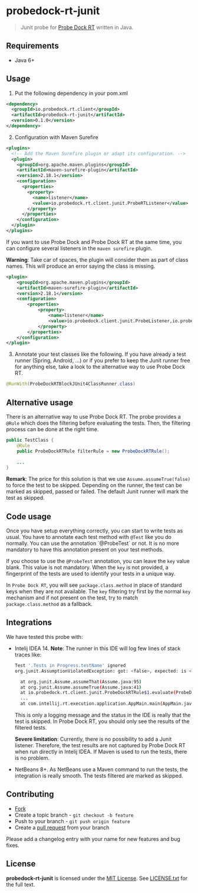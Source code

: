 # probedock-rt-junit

> Junit probe for [Probe Dock RT](https://github.com/probedock/probedock-rt) written in Java.

## Requirements

* Java 6+

## Usage

1. Put the following dependency in your pom.xml

```xml
<dependency>
  <groupId>io.probedock.rt.client</groupId>
  <artifactId>probedock-rt-junit</artifactId>
  <version>0.1.0</version>
</dependency>
```

2. Configuration with Maven Surefire

```xml
<plugins>
  <!-- Add the Maven Surefire plugin or adapt its configuration. -->
  <plugin>
    <groupId>org.apache.maven.plugins</groupId>
    <artifactId>maven-surefire-plugin</artifactId>
    <version>2.18.1</version>
    <configuration>
      <properties>
        <property>
          <name>listener</name>
          <value>io.probedock.rt.client.junit.ProbeRTListener</value>
        </property>
      </properties>
    </configuration>
  </plugin>
</plugins>
```

If you want to use Probe Dock and Probe Dock RT at the same time, you can configure several listeners in the `maven surefire`
plugin.

**Warning**: Take car of spaces, the plugin will consider them as part of class names. This will produce an error saying
the class is missing.

```xml
<plugin>
	<groupId>org.apache.maven.plugins</groupId>
	<artifactId>maven-surefire-plugin</artifactId>
	<version>2.18.1</version>
	<configuration>
		<properties>
			<property>
				<name>listener</name>
				<value>io.probedock.client.junit.ProbeListener,io.probedock.rt.client.junit.ProbeRTListener</value>
			</property>
		</properties>
	</configuration>
</plugin>
```

3. Annotate your test classes like the following. If you have already a test runner (Spring, Android, ...) or if you
prefer to keep the Junit runner free for anything else, take a look to the alternative way to use Probe Dock RT.

```java
@RunWith(ProbeDockRTBlockJUnit4ClassRunner.class)
```

## Alternative usage

There is an alternative way to use Probe Dock RT. The probe provides a `@Rule` which does the filtering before evaluating
the tests. Then, the filtering process can be done at the right time.

```java
public TestClass {
	@Rule
	public ProbeDockRTRule filterRule = new ProbeDockRTRule();
	
	...
}
```

**Remark**: The price for this solution is that we use `Assume.assumeTrue(false)` to force the test to be skipped. Depending
on the runner, the test can be marked as skipped, passed or failed. The default Junit runner will mark the test as skipped.

## Code usage

Once you have setup everything correctly, you can start to write tests as usual. You have to annotate each test method
with `@Test` like you do normally. You can use the annotation ´@ProbeTest´ or not. It is no more mandatory to have this
annotation present on your test methods.

If you choose to use the `@ProbeTest` annotation, you can leave the `key` value blank. This value is not mandatory.
When the `key` is not provided, a fingerprint of the tests are used to identify your tests in a unique way.

In `Probe Dock RT`, you will see `package.class.method` in place of standard keys when they are not available. The `key`
filtering try first by the normal `key` mechanism and if not present on the test, try to match `package.class.method` as
a fallback.

## Integrations

We have tested this probe with:

* Intelij IDEA 14. **Note**: The runner in this IDE will log few lines of stack traces like:

  ```bash
  Test '.Tests in Progress.testName' ignored
  org.junit.AssumptionViolatedException: got: <false>, expected: is <true>
  
  	at org.junit.Assume.assumeThat(Assume.java:95)
  	at org.junit.Assume.assumeTrue(Assume.java:41)
  	at io.probedock.rt.client.junit.ProbeDockRTRule$1.evaluate(ProbeDockRTRule.java:28)
  	...
  	at com.intellij.rt.execution.application.AppMain.main(AppMain.java:140)
  ```
  
  This is only a logging message and the status in the IDE is really that the test is skipped. In Probe Dock RT, you should
  only see the results of the filtered tests.
  
  **Severe limitation**: Currently, there is no possibility to add a Junit listener. Therefore, the test results are not
  captured by Probe Dock RT when run directly in Intelij IDEA. If Maven is used to run the tests, there is no problem.
  
* NetBeans 8+. As NetBeans use a Maven command to run the tests, the integration is really smooth. The tests filtered are 
marked as skipped.

## Contributing

* [Fork](https://help.github.com/articles/fork-a-repo)
* Create a topic branch - `git checkout -b feature`
* Push to your branch - `git push origin feature`
* Create a [pull request](http://help.github.com/pull-requests/) from your branch

Please add a changelog entry with your name for new features and bug fixes.

## License

**probedock-rt-junit** is licensed under the [MIT License](http://opensource.org/licenses/MIT).
See [LICENSE.txt](LICENSE.txt) for the full text.
